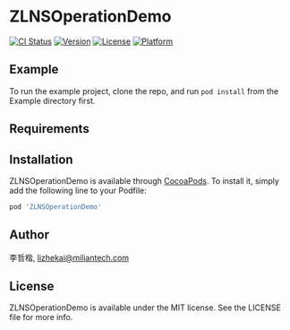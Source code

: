 # ZLNSOperationDemo

[![CI Status](https://img.shields.io/travis/李哲楷/ZLNSOperationDemo.svg?style=flat)](https://travis-ci.org/李哲楷/ZLNSOperationDemo)
[![Version](https://img.shields.io/cocoapods/v/ZLNSOperationDemo.svg?style=flat)](https://cocoapods.org/pods/ZLNSOperationDemo)
[![License](https://img.shields.io/cocoapods/l/ZLNSOperationDemo.svg?style=flat)](https://cocoapods.org/pods/ZLNSOperationDemo)
[![Platform](https://img.shields.io/cocoapods/p/ZLNSOperationDemo.svg?style=flat)](https://cocoapods.org/pods/ZLNSOperationDemo)

## Example

To run the example project, clone the repo, and run `pod install` from the Example directory first.

## Requirements

## Installation

ZLNSOperationDemo is available through [CocoaPods](https://cocoapods.org). To install
it, simply add the following line to your Podfile:

```ruby
pod 'ZLNSOperationDemo'
```

## Author

李哲楷, lizhekai@miliantech.com

## License

ZLNSOperationDemo is available under the MIT license. See the LICENSE file for more info.
